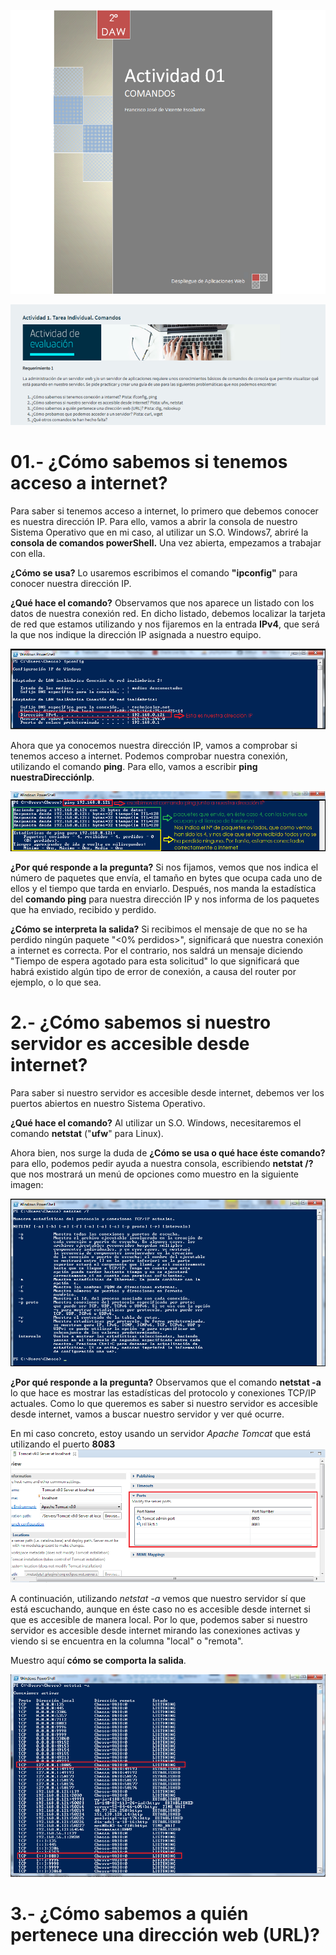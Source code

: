 
![Portada](imagenes/portada.png)

![Enunciado](imagenes/enunciado01.png)


# 01.- ¿Cómo sabemos si tenemos acceso a internet? 

Para saber si tenemos acceso a internet, lo primero que debemos conocer es nuestra dirección IP. Para ello, vamos a abrir la consola de nuestro Sistema Operativo que en mi caso, al utilizar un S.O. Windows7, abriré la **consola de comandos powerShell.** Una vez abierta, empezamos a trabajar con ella. 

**¿Cómo se usa?** Lo usaremos escribimos el comando **"ipconfig"** para conocer nuestra dirección IP. 

**¿Qué hace el comando?** Observamos que nos aparece un listado con los datos de nuestra conexión red. En dicho listado, debemos localizar la tarjeta de red que estamos utilizando y nos fijaremos en la entrada **IPv4**, que será la que nos indique la dirección IP asignada a nuestro equipo.

![comando1](imagenes/comando1.png)


Ahora que ya conocemos nuestra dirección IP, vamos a comprobar si tenemos acceso a internet. Podemos comprobar nuestra conexión, utilizando el comando **ping**. Para ello, vamos a escribir **ping nuestraDirecciónIp**.

![comando2](imagenes/comando2.png)

**¿Por qué responde a la pregunta?** Si nos fijamos, vemos que nos indica el número de paquetes que envía, el tamaño en bytes que ocupa cada uno de ellos y el tiempo que tarda en enviarlo. Después, nos manda la estadística del **comando ping** para nuestra dirección IP y nos informa de los paquetes que ha enviado, recibido y perdido. 

**¿Cómo se interpreta la salida?** Si recibimos el mensaje de que no se ha perdido ningún paquete "<0% perdidos>", significará que nuestra conexión a internet es correcta. Por el contrario, nos saldrá un mensaje diciendo "Tiempo de espera agotado para esta solicitud" lo que significará que habrá existido algún tipo de error de conexión, a causa del router por ejemplo, o lo que sea.

# 2.- ¿Cómo sabemos si nuestro servidor es accesible desde internet? 

Para saber si nuestro servidor es accesible desde internet, debemos ver los puertos abiertos en nuestro Sistema Operativo. 

**¿Qué hace el comando?** Al utilizar un S.O. Windows, necesitaremos el comando **netstat** ("**ufw**" para Linux).

Ahora bien, nos surge la duda de **¿Cómo se usa o qué hace éste comando?** para ello, podemos pedir ayuda a nuestra consola, escribiendo **netstat /?** que nos mostrará un menú de opciones como muestro en la siguiente imagen:

![comando3](imagenes/comando3.png)

**¿Por qué responde a la pregunta?** Observamos que el comando **netstat -a** lo que hace es mostrar las estadísticas del protocolo y conexiones TCP/IP actuales. Como lo que queremos es saber si nuestro servidor es accesible desde internet, vamos a buscar nuestro servidor y ver qué ocurre. 

En mi caso concreto, estoy usando un servidor *Apache Tomcat* que está utilizando el puerto **8083**
![comando4](imagenes/comando4.png)

A continuación, utilizando *netstat -a* vemos que nuestro servidor sí que está escuchando, aunque en éste caso no es accesible desde internet si que es accesible de manera local. Por lo que, podemos saber si nuestro servidor es accesible desde internet mirando las conexiones activas y viendo si se encuentra en la columna "local" o "remota". 

Muestro aquí **cómo se comporta la salida**.

![comando5](imagenes/comando5.png)


# 3.- ¿Cómo sabemos a quién pertenece una dirección web (URL)?




